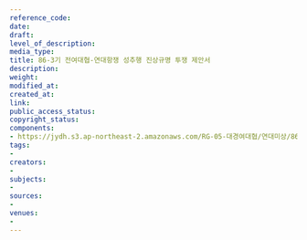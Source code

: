 ```yaml
---
reference_code: 
date: 
draft: 
level_of_description: 
media_type: 
title: 86-3기 전여대협-연대항쟁 성추행 진상규명 투쟁 제안서
description: 
weight: 
modified_at: 
created_at: 
link: 
public_access_status: 
copyright_status: 
components:
- https://jydh.s3.ap-northeast-2.amazonaws.com/RG-05-대경여대협/연대미상/86-3기+전여대협-연대항쟁+성추행+진상규명+투쟁+제안서.pdf
tags:
- 
creators:
- 
subjects:
- 
sources:
- 
venues:
- 
---
```

